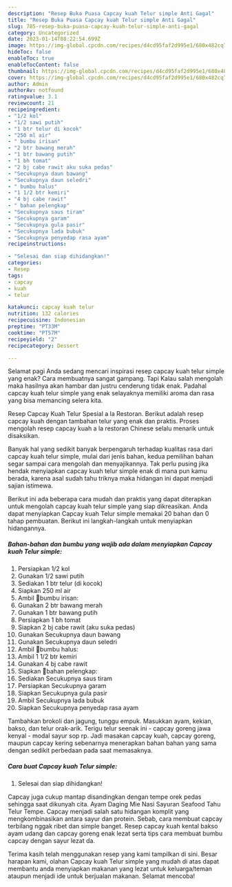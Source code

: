 ```yaml
---
description: "Resep Buka Puasa Capcay kuah Telur simple Anti Gagal"
title: "Resep Buka Puasa Capcay kuah Telur simple Anti Gagal"
slug: 785-resep-buka-puasa-capcay-kuah-telur-simple-anti-gagal
category: Uncategorized
date: 2023-01-14T08:22:54.699Z
image: https://img-global.cpcdn.com/recipes/d4cd95faf2d995e1/680x482cq70/capcay-kuah-telur-simple-foto-resep-utama.jpg
hideToc: false
enableToc: true
enableTocContent: false
thumbnail: https://img-global.cpcdn.com/recipes/d4cd95faf2d995e1/680x482cq70/capcay-kuah-telur-simple-foto-resep-utama.jpg
cover: https://img-global.cpcdn.com/recipes/d4cd95faf2d995e1/680x482cq70/capcay-kuah-telur-simple-foto-resep-utama.jpg
author: Admin
authorAv: notfound
ratingvalue: 3.1
reviewcount: 21
recipeingredient:
- "1/2 kol"
- "1/2 sawi putih"
- "1 btr telur di kocok"
- "250 ml air"
- " bumbu irisan"
- "2 btr bawang merah"
- "1 btr bawang putih"
- "1 bh tomat"
- "2 bj cabe rawit aku suka pedas"
- "Secukupnya daun bawang"
- "Secukupnya daun seledri"
- " bumbu halus"
- "1 1/2 btr kemiri"
- "4 bj cabe rawit"
- " bahan pelengkap"
- "Secukupnya saus tiram"
- "Secukupnya garam"
- "Secukupnya gula pasir"
- "Secukupnya lada bubuk"
- "Secukupnya penyedap rasa ayam"
recipeinstructions:

- "Selesai dan siap dihidangkan!"
categories:
- Resep
tags:
- capcay
- kuah
- telur

katakunci: capcay kuah telur 
nutrition: 132 calories
recipecuisine: Indonesian
preptime: "PT33M"
cooktime: "PT57M"
recipeyield: "2"
recipecategory: Dessert

---
```



Selamat pagi Anda sedang mencari inspirasi resep capcay kuah telur simple yang enak? Cara membuatnya sangat gampang. Tapi Kalau salah mengolah maka hasilnya akan hambar dan justru cenderung tidak enak. Padahal capcay kuah telur simple yang enak selayaknya memiliki aroma dan rasa yang bisa memancing selera kita.


Resep Capcay Kuah Telur Spesial a la Restoran. Berikut adalah resep capcay kuah dengan tambahan telur yang enak dan praktis. Proses mengolah resep capcay kuah a la restoran Chinese selalu menarik untuk disaksikan.

Banyak hal yang sedikit banyak berpengaruh terhadap kualitas rasa dari capcay kuah telur simple, mulai dari jenis bahan, kedua pemilihan bahan segar sampai cara mengolah dan menyajikannya. Tak perlu pusing jika hendak menyiapkan capcay kuah telur simple enak di mana pun kamu berada, karena asal sudah tahu triknya maka hidangan ini dapat menjadi sajian istimewa.


Berikut ini ada beberapa cara mudah dan praktis yang dapat diterapkan untuk mengolah capcay kuah telur simple yang siap dikreasikan. Anda dapat menyiapkan Capcay kuah Telur simple memakai 20 bahan dan 0 tahap pembuatan. Berikut ini langkah-langkah untuk menyiapkan hidangannya.

<!--inarticleads1-->

##### Bahan-bahan dan bumbu yang wajib ada dalam menyiapkan Capcay kuah Telur simple:

1. Persiapkan 1/2 kol
1. Gunakan 1/2 sawi putih
1. Sediakan 1 btr telur (di kocok)
1. Siapkan 250 ml air
1. Ambil  🦉bumbu irisan:
1. Gunakan 2 btr bawang merah
1. Gunakan 1 btr bawang putih
1. Persiapkan 1 bh tomat
1. Siapkan 2 bj cabe rawit (aku suka pedas)
1. Gunakan Secukupnya daun bawang
1. Gunakan Secukupnya daun seledri
1. Ambil  🦉bumbu halus:
1. Ambil 1 1/2 btr kemiri
1. Gunakan 4 bj cabe rawit
1. Siapkan  🦉bahan pelengkap:
1. Sediakan Secukupnya saus tiram
1. Persiapkan Secukupnya garam
1. Siapkan Secukupnya gula pasir
1. Ambil Secukupnya lada bubuk
1. Siapkan Secukupnya penyedap rasa ayam


Tambahkan brokoli dan jagung, tunggu empuk. Masukkan ayam, kekian, bakso, dan telur orak-arik. Terigu telur seenak ini - capcay goreng jawa kenyal - modal sayur sop rp. Jadi masakan capcay kuah, capcay goreng, maupun capcay kering sebenarnya menerapkan bahan bahan yang sama dengan sedikit perbedaan pada saat memasaknya. 

<!--inarticleads2-->

##### Cara buat Capcay kuah Telur simple:


1. Selesai dan siap dihidangkan!

Capcay juga cukup mantap disandingkan dengan tempe orek pedas sehingga saat dikunyah cita. Ayam Daging Mie Nasi Sayuran Seafood Tahu Telur Tempe. Capcay menjadi salah satu hidangan komplit yang mengkombinasikan antara sayur dan protein. Sebab, cara membuat capcay terbilang nggak ribet dan simple banget. Resep capcay kuah kental bakso ayam udang dan capcay goreng enak lezat serta tips cara membuat bumbu capcay dengan sayur lezat da. 

Terima kasih telah menggunakan resep yang kami tampilkan di sini. Besar harapan kami, olahan Capcay kuah Telur simple yang mudah di atas dapat membantu anda menyiapkan makanan yang lezat untuk keluarga/teman ataupun menjadi ide untuk berjualan makanan. Selamat mencoba!
